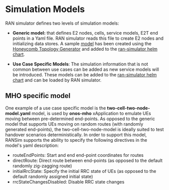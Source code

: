# Simulation Models

RAN simulator defines two levels of simulation models:

* **Generic model:** that defines E2 nodes, cells, service models, E2T end points in a Yaml file. RAN simulator reads this file to create E2 nodes and initializing data stores. A sample [model](https://github.com/onosproject/sdran-helm-charts/blob/master/ran-simulator/files/model/model.yaml) has been created using the [Honeycomb Topology Generator](topology_generator.md) and added to the [ran-simulator helm chart][RAN simulator helm chart]. 


* **Use Case Specific Models**: The simulation information that is not common between use cases can be added as new service models will be introduced. These models can be added to the [ran-simulator helm chart][RAN simulator helm chart] and can be loaded by RAN simulator. 

## MHO specific model
One example of a use case specific model is the **two-cell-two-node-model.yaml** model, is used by **onos-mho** xApplication to emulate UEs moving between pre-determined end-points. As opposed to the generic model that supports UEs moving on random routes (with randomly generated end-points), the two-cell-two-node-model is ideally suited to test handover scenarios deterministically. In order to support this model, RANSim supports the ability to specify the following directives in the model's yaml description:

* routeEndPoints: Start and end end-point coordinates for routes 
* directRoute: Direct route between end-points (as opposed to the default randomly zig-zagging route)
* initialRrcState: Specify the initial RRC state of UEs (as opposed to the default randomly assigned initial state)
* rrcStateChangesDisabled: Disable RRC state changes


[RAN simulator helm chart]: https://github.com/onosproject/sdran-helm-charts/tree/master/ran-simulator
